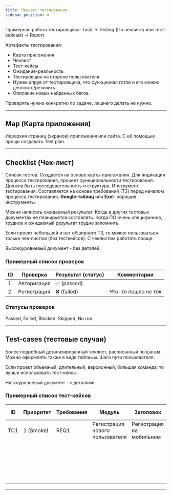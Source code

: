 ```yaml
---
title: Процесс тестирования
sidebar_position: 4
---
```


Примерная работа тестировщика: Task -> Testing (По чеклисту или тест-кейсам) -> Report.

Артефакты тестирования:

- Карта приложения
- Чеклист
- Тест-кейсы
- Ожидание-реальность
- Тестировщик на стороне пользователя
- Нужен апрув от тестировщика, что функционал готов и его можно деплоить/релизить.
- Описание новых найденных багов.

Проверять нужно конкретно по задаче, лишнего делать не нужно.

***

## Map (Карта приложения)

Иерархия страниц (экранов) приложения или сайта. С её помощью проще создавать Test plan.

***

## Checklist (Чек-лист)

Список тестов. Создается на основе карты приложения. Для индикации процесса тестирования, процент функциональности тестирования. Должна быть последовательность и структура. Инструмент тестирования. Составляется на основе требований (ТЗ) перед началом процесса тестирования. **Google-таблиц** или **Exel**- хорошие инструменты.

Можно написать ожидаемый результат. Когда в других тестовых документах не планируется составлять. Когда ПО очень специфичное, трудное и ожидаемый результат трудно запомнить.

Если проект небольшой и нет обширного ТЗ, то можно пользоваться только чек-листом (без тесткейсов). С чеклистом работать проще.

Высокоуровневый документ - без деталей.

### Примерный список проверок

|ID|Проверка|Результат (статус)|Комментарии|
|---|---|---|---|
|1|Авторизация|✅ (passed)| |
|2|Регистрация|❌ (failed)|*Что-то пошло не так*|

### Статусы проверок

Passed, Failed, Blocked, Skipped, No run

***

## Test-cases (тестовые случаи)

Более подробный детализированный чеклист, расписанный по шагам. Можно оформлять также в виде таблиыы. Шаги пути пользователя.

Если проект объемный, длительный, версионный, большая команда, то лучше использовать тест-кейсы.

Низкоуровневый документ - с деталями.

### Примерный список тест-кейсов

|ID|Приоритет|Требования|Модуль|Заголовок|Шаги|Ожидаемый результат|Фактический результат|Дефект|
|---|---|---|---|---|---|---|---|---|
|TC1|1 (Smoke)|REQ1|Регистрация нового пользователя|Регистрация на мобильном|1. Открыть сайт|Сайт загружен| | |
|| | | | |2. Окрыть страницу регистрации|Форма окрывается| | |
|| | | | |3. Ввести номер телефона|Введенный номер отображается| |

***
